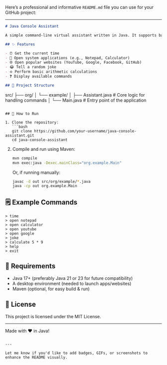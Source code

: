 Here’s a professional and informative `README.md` file you can use for your GitHub project:

---

```markdown
# Java Console Assistant

A simple command-line virtual assistant written in Java. It supports basic tasks like telling time, opening applications and websites, telling jokes, and performing calculations. Great for Java beginners to understand conditionals, I/O, and process execution.

## ✨ Features

- ⏰ Get the current time  
- 📝 Open system applications (e.g., Notepad, Calculator)  
- 🌐 Open popular websites (YouTube, Google, Facebook, GitHub)  
- 😂 Tell a random joke  
- ➗ Perform basic arithmetic calculations  
- ❓ Display available commands  

## 📂 Project Structure

```
src/
├── org/
│   └── example/
│       ├── Assistant.java     # Core logic for handling commands
│       └── Main.java          # Entry point of the application
```

## 🚀 How to Run

1. Clone the repository:
   ```bash
   git clone https://github.com/your-username/java-console-assistant.git
   cd java-console-assistant
   ```

2. Compile and run using Maven:
   ```bash
   mvn compile
   mvn exec:java -Dexec.mainClass="org.example.Main"
   ```

   Or, if running manually:
   ```bash
   javac -d out src/org/example/*.java
   java -cp out org.example.Main
   ```

## 🗒️ Example Commands

```text
> time
> open notepad
> open calculator
> open youtube
> open google
> joke
> calculate 5 * 9
> help
> exit
```

## 📌 Requirements

- Java 17+ (preferably Java 21 or 23 for future compatibility)
- A desktop environment (needed to launch apps/websites)
- Maven (optional, for easy build & run)

## 📖 License

This project is licensed under the MIT License.

---

Made with ❤️ in Java!
```

---

Let me know if you'd like to add badges, GIFs, or screenshots to enhance the README visually.
